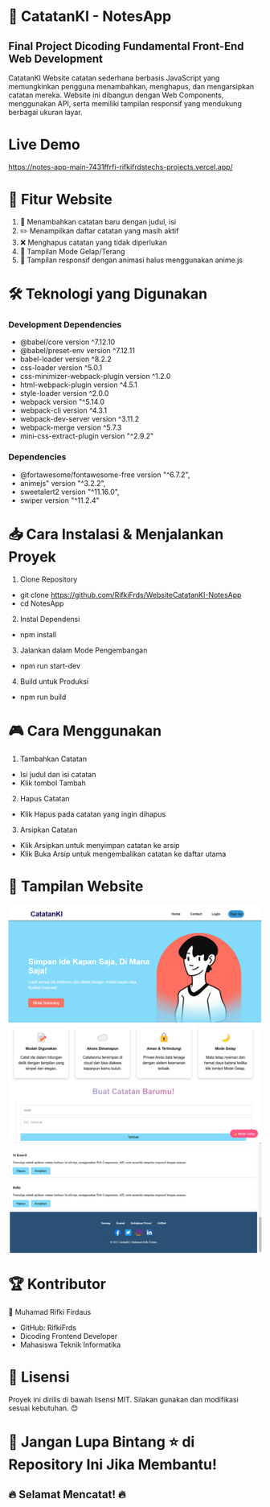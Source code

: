 # 📒 CatatanKI - NotesApp
## Final Project Dicoding Fundamental Front-End Web Development 
CatatanKI Website catatan sederhana berbasis JavaScript yang memungkinkan pengguna menambahkan, menghapus, dan mengarsipkan catatan mereka. Website ini dibangun dengan Web Components, menggunakan API, serta memiliki tampilan responsif yang mendukung berbagai ukuran layar.

# Live Demo
https://notes-app-main-7431ffrfi-rifkifrdstechs-projects.vercel.app/

# 🚀 Fitur Website
1. 📝 Menambahkan catatan baru dengan judul, isi
2. ✏️ Menampilkan daftar catatan yang masih aktif
3. ❌ Menghapus catatan yang tidak diperlukan
4. 🌙 Tampilan Mode Gelap/Terang
5. 📱 Tampilan responsif dengan animasi halus menggunakan anime.js

# 🛠 Teknologi yang Digunakan
### Development Dependencies
- @babel/core version ^7.12.10
- @babel/preset-env version ^7.12.11
- babel-loader version ^8.2.2
- css-loader version ^5.0.1
- css-minimizer-webpack-plugin version ^1.2.0
- html-webpack-plugin version ^4.5.1
- style-loader version ^2.0.0
- webpack version "^5.14.0
- webpack-cli version ^4.3.1
- webpack-dev-server version ^3.11.2
- webpack-merge version ^5.7.3
- mini-css-extract-plugin version "^2.9.2"
### Dependencies
- @fortawesome/fontawesome-free version "^6.7.2",
- animejs" version "^3.2.2",
- sweetalert2 version "^11.16.0",
- swiper version "^11.2.4"

# 📥 Cara Instalasi & Menjalankan Proyek
1. Clone Repository
- git clone https://github.com/RifkiFrds/WebsiteCatatanKI-NotesApp
- cd NotesApp
2. Instal Dependensi
- npm install
3. Jalankan dalam Mode Pengembangan
- npm run start-dev
4. Build untuk Produksi
- npm run build

# 🎮 Cara Menggunakan
1. Tambahkan Catatan
- Isi judul dan isi catatan
- Klik tombol Tambah
2. Hapus Catatan
- Klik Hapus pada catatan yang ingin dihapus
3. Arsipkan Catatan
- Klik Arsipkan untuk menyimpan catatan ke arsip
- Klik Buka Arsip untuk mengembalikan catatan ke daftar utama

# 🎨 Tampilan Website
![Tampilan Home](/public/images/home.png)
![Tampilan Form](/public//images/form.png)
![Tampilan Catatan-Footer](/public/images/catatan.png)

# 🏆 Kontributor
👤 Muhamad Rifki Firdaus
- GitHub: RifkiFrds
- Dicoding Frontend Developer
- Mahasiswa Teknik Informatika

# 📜 Lisensi
Proyek ini dirilis di bawah lisensi MIT. Silakan gunakan dan modifikasi sesuai kebutuhan. 😊

# 🌟 Jangan Lupa Bintang ⭐ di Repository Ini Jika Membantu!
## 🔥 Selamat Mencatat! 🔥




